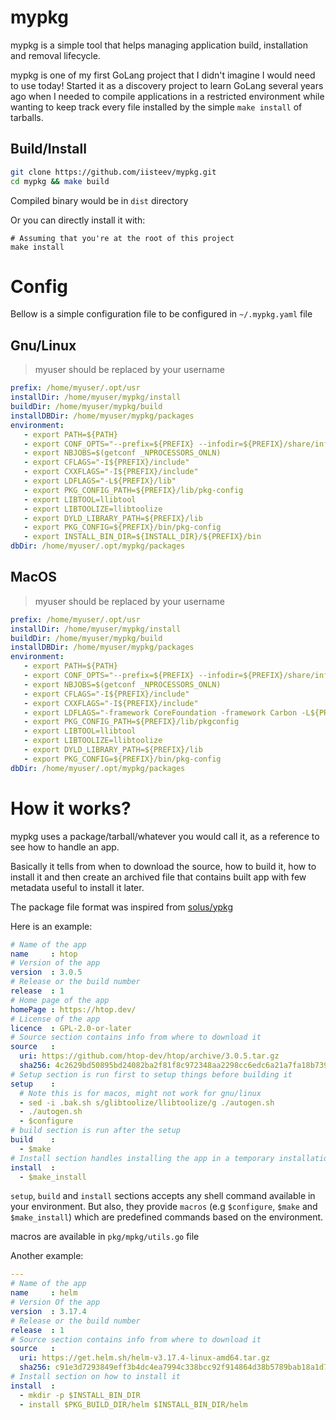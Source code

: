 # mypkg

mypkg is a simple tool that helps managing application build, installation and removal lifecycle.

mypkg is one of my first GoLang project that I didn't imagine I would need to use today!
Started it as a discovery project to learn GoLang several years ago when I needed to compile applications
in a restricted environment while wanting to keep track every file installed by the simple `make install`
of tarballs.

## Build/Install

```bash
git clone https://github.com/iisteev/mypkg.git
cd mypkg && make build
```

Compiled binary would be in `dist` directory

Or you can directly install it with:
```
# Assuming that you're at the root of this project
make install
```

# Config

Bellow is a simple configuration file to be configured in `~/.mypkg.yaml` file

## Gnu/Linux

> myuser should be replaced by your username

```yaml
prefix: /home/myuser/.opt/usr
installDir: /home/myuser/mypkg/install
buildDir: /home/myuser/mypkg/build
installDBDir: /home/myuser/mypkg/packages
environment:
   - export PATH=${PATH}
   - export CONF_OPTS="--prefix=${PREFIX} --infodir=${PREFIX}/share/info/${PKG_NAME}"
   - export NBJOBS=$(getconf _NPROCESSORS_ONLN)
   - export CFLAGS="-I${PREFIX}/include"
   - export CXXFLAGS="-I${PREFIX}/include"
   - export LDFLAGS="-L${PREFIX}/lib"
   - export PKG_CONFIG_PATH=${PREFIX}/lib/pkg-config
   - export LIBTOOL=llibtool
   - export LIBTOOLIZE=llibtoolize
   - export DYLD_LIBRARY_PATH=${PREFIX}/lib
   - export PKG_CONFIG=${PREFIX}/bin/pkg-config
   - export INSTALL_BIN_DIR=${INSTALL_DIR}/${PREFIX}/bin
dbDir: /home/myuser/.opt/mypkg/packages
```

## MacOS

> myuser should be replaced by your username

```yaml
prefix: /home/myuser/.opt/usr
installDir: /home/myuser/mypkg/install
buildDir: /home/myuser/mypkg/build
installDBDir: /home/myuser/mypkg/packages
environment:
   - export PATH=${PATH}
   - export CONF_OPTS="--prefix=${PREFIX} --infodir=${PREFIX}/share/info/${PKG_NAME}"
   - export NBJOBS=$(getconf _NPROCESSORS_ONLN)
   - export CFLAGS="-I${PREFIX}/include"
   - export CXXFLAGS="-I${PREFIX}/include"
   - export LDFLAGS="-framework CoreFoundation -framework Carbon -L${PREFIX}/lib"
   - export PKG_CONFIG_PATH=${PREFIX}/lib/pkgconfig
   - export LIBTOOL=llibtool
   - export LIBTOOLIZE=llibtoolize
   - export DYLD_LIBRARY_PATH=${PREFIX}/lib
   - export PKG_CONFIG=${PREFIX}/bin/pkg-config
dbDir: /home/myuser/.opt/mypkg/packages
```

# How it works?

mypkg uses a package/tarball/whatever you would call it, as a reference to see how to handle an app.

Basically it tells from when to download the source, how to build it, how to install it and then create
an archived file that contains built app with few metadata useful to install it later.

The package file format was inspired from [solus/ypkg](https://github.com/getsolus/ypkg)

Here is an example:

```yaml
# Name of the app
name     : htop
# Version of the app
version  : 3.0.5
# Release or the build number
release  : 1
# Home page of the app
homePage : https://htop.dev/
# License of the app
licence  : GPL-2.0-or-later
# Source section contains info from where to download it
source   :
  uri: https://github.com/htop-dev/htop/archive/3.0.5.tar.gz
  sha256: 4c2629bd50895bd24082ba2f81f8c972348aa2298cc6edc6a21a7fa18b73990c
# Setup section is run first to setup things before building it
setup    :
  # Note this is for macos, might not work for gnu/linux
  - sed -i .bak.sh s/glibtoolize/llibtoolize/g ./autogen.sh
  - ./autogen.sh
  - $configure
# build section is run after the setup
build    :
  - $make
# Install section handles installing the app in a temporary installation structure in order to prepare it for archive
install  :
  - $make_install
```

`setup`, `build` and `install` sections accepts any shell command available in your environment.
But also, they provide `macros` (e.g `$configure`, `$make` and `$make_install`) which are predefined
commands based on the environment.

macros are available in `pkg/mpkg/utils.go` file

Another example:
```yaml
---
# Name of the app
name     : helm
# Version Of the app
version  : 3.17.4
# Release or the build number
release  : 1
# Source section contains info from where to download it
source   :
  uri: https://get.helm.sh/helm-v3.17.4-linux-amd64.tar.gz
  sha256: c91e3d7293849eff3b4dc4ea7994c338bcc92f914864d38b5789bab18a1d775d
# Install section on how to install it
install  :
  - mkdir -p $INSTALL_BIN_DIR
  - install $PKG_BUILD_DIR/helm $INSTALL_BIN_DIR/helm
```
